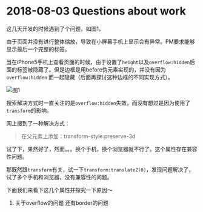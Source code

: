 # 2018-08-03 Questions about work

这几天开发的时候遇到了个问题，如图1。

由于页面并没有进行整体缩放，导致在小屏幕手机上显示会有异常。PM要求能够显示最后一个完整的标签。

当在iPhone5手机上查看页面的时候，由于设置了`height`以及`overflow:hidden`后面的标签被隐藏了。但是边框是用before伪元素实现的，并没有因为`overflow:hidden` 而一起隐藏（后面再探讨这种边框的不同实现方式）。

![图1](https://ws4.sinaimg.cn/large/006tNc79gy1ftwptv30vnj30hy0683z8.jpg)

搜索解决方式时一直关注的是`overflow:hidden`失效，而没有想过是因为使用了`transform`的影响。

网上搜到了一种解决方式：

> 在父元素上添加：transform-style:preserve-3d 

试了下，果然好了，然而。。。换个手机，换个浏览器就不行了。这个属性存在兼容性问题。

那既然跟`transform`有关，试一下`transform:translateZ(0)`，发现问题解决了，试了多个手机和浏览器，没有兼容性的问题。

下面我们来看下这几个属性并探究一下原因～



1. 关于overflow的问题 还有border的问题

